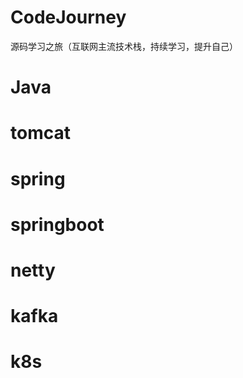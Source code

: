 # CodeJourney
源码学习之旅（互联网主流技术栈，持续学习，提升自己）

# Java

# tomcat

# spring

# springboot

# netty

# kafka

# k8s
